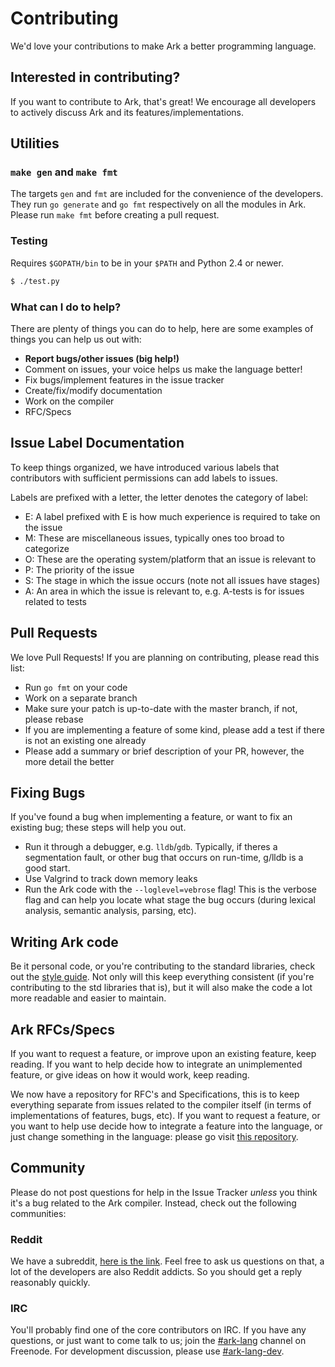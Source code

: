 # Contributing
We'd love your contributions to make Ark a better programming language.

## Interested in contributing?
If you want to contribute to Ark, that's great! We encourage all developers
to actively discuss Ark and its features/implementations.

## <a name="utilities"></a> Utilities
### <a name="make-gen-and-make-fmt"></a> `make gen` and `make fmt`
The targets `gen` and `fmt` are included for the convenience of the developers. 
They run `go generate` and `go fmt` respectively on all the modules in Ark. 
Please run `make fmt` before creating a pull request.

### <a name="testing"></a> Testing
Requires `$GOPATH/bin` to be in your `$PATH` and Python 2.4 or newer.

```bash
$ ./test.py
```

### What can I do to help?
There are plenty of things you can do to help, here are some
examples of things you can help us out with:

* **Report bugs/other issues (big help!)**
* Comment on issues, your voice helps us make the language better!
* Fix bugs/implement features in the issue tracker
* Create/fix/modify documentation
* Work on the compiler
* RFC/Specs

## Issue Label Documentation
To keep things organized, we have introduced various labels that contributors with 
sufficient permissions can add labels to issues. 

Labels are prefixed with a letter, the letter denotes the category of label:

* E: A label prefixed with E is how much experience is required to take on the issue
* M: These are miscellaneous issues, typically ones too broad to categorize
* O: These are the operating system/platform that an issue is relevant to
* P: The priority of the issue
* S: The stage in which the issue occurs (note not all issues have stages)
* A: An area in which the issue is relevant to, e.g. A-tests is for issues related to tests

## Pull Requests
We love Pull Requests! If you are planning on contributing, 
please read this list:

* Run `go fmt` on your code
* Work on a separate branch
* Make sure your patch is up-to-date with the master branch, if not, please rebase
* If you are implementing a feature of some kind, please add a test if there is not an existing one already
* Please add a summary or brief description of your PR, however, the more detail the better

## Fixing Bugs
If you've found a bug when implementing a feature, or want to
fix an existing bug; these steps will help you out.

* Run it through a debugger, e.g. `lldb`/`gdb`.
  Typically, if theres a segmentation fault, or other bug
  that occurs on run-time, g/lldb is a good start.
* Use Valgrind to track down memory leaks
* Run the Ark code with the `--loglevel=vebrose` flag! This is the verbose
  flag and can help you locate what stage the bug occurs (during lexical analysis, semantic analysis, parsing, etc).

## Writing Ark code
Be it personal code, or you're contributing to the standard libraries,
check out the [style guide](//github.com/ark-lang/ark-docs/blob/master/STYLEGUIDE.md). 
Not only will this keep everything consistent (if you're contributing to the std 
libraries that is), but it will also make the code a lot more readable 
and easier to maintain.

## Ark RFCs/Specs
If you want to request a feature, or improve upon an existing feature, keep reading. If 
you want to help decide how to integrate an unimplemented feature, or give ideas on how 
it would work, keep reading. 

We now have a repository for RFC's and Specifications, this is to keep everything 
separate from issues related to the compiler itself (in terms of implementations of 
features, bugs, etc). If you want to request a feature, or you want to help use decide 
how to integrate a feature into the language, or just change something in the language: 
please go visit [this repository](//github.com/ark-lang/ark-rfcs).

## Community
Please do not post questions for help in the Issue Tracker _unless_ you think
it's a bug related to the Ark compiler. Instead, check out
the following communities:

### Reddit
We have a subreddit, [here is the link](//www.reddit.com/r/ark_lang). Feel free to ask us 
questions on that, a lot of the developers are also Reddit addicts. So you should get a 
reply reasonably quickly.

### IRC
You'll probably find one of the core contributors on IRC. If you have
any questions, or just want to come talk to us; join the 
[#ark-lang](//webchat.freenode.net/?channels=%23ark-lang) channel on Freenode. 
For development discussion, please use [#ark-lang-dev](//webchat.freenode.net/?channels=%23ark-lang-dev).
